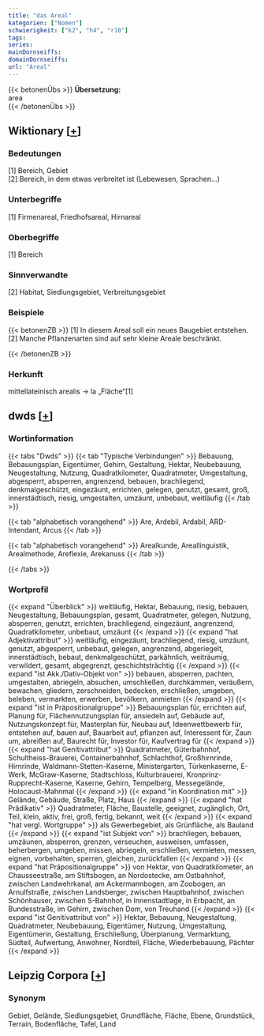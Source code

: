 ```yaml
---
title: "das Areal"
kategorien: ["Nomen"]
schwierigkeit: ["k2", "h4", "r10"]
tags:
series:
mainDornseiffs:
domainDornseiffs:
url: "Areal"
---
```


{{< betonenÜbs >}}
**Übersetzung:**  
area  
{{< /betonenÜbs >}}

## Wiktionary [[+](https://de.wiktionary.org/wiki/Areal)]

### Bedeutungen
[1] Bereich, Gebiet  
[2] Bereich, in dem etwas verbreitet ist (Lebewesen, Sprachen…)  

### Unterbegriffe
[1] Firmenareal, Friedhofsareal, Hirnareal  

### Oberbegriffe
[1] Bereich  

### Sinnverwandte
[2] Habitat, Siedlungsgebiet, Verbreitungsgebiet  

### Beispiele
{{< betonenZB >}}
[1] In diesem Areal soll ein neues Baugebiet entstehen.  
[2] Manche Pflanzenarten sind auf sehr kleine Areale beschränkt.  

{{< /betonenZB >}}
### Herkunft
mittellateinisch arealis → la „Fläche“[1]  



## dwds [[+](https://www.dwds.de/wb/Areal)]

### Wortinformation
{{< tabs "Dwds" >}}
{{< tab "Typische Verbindungen" >}}
Bebauung, Bebauungsplan, Eigentümer, Gehirn, Gestaltung, Hektar, Neubebauung, Neugestaltung, Nutzung, Quadratkilometer, Quadratmeter, Umgestaltung, abgesperrt, absperren, angrenzend, bebauen, brachliegend, denkmalgeschützt, eingezäunt, errichten, gelegen, genutzt, gesamt, groß, innerstädtisch, riesig, umgestalten, umzäunt, unbebaut, weitläufig
{{< /tab >}}

{{< tab "alphabetisch vorangehend" >}}
Are, Ardebil, Ardabil, ARD-Intendant, Arcus
{{< /tab >}}

{{< tab "alphabetisch vorangehend" >}}
Arealkunde, Areallinguistik, Arealmethode, Areflexie, Arekanuss
{{< /tab >}}

{{< /tabs >}}

### Wortprofil
{{< expand "Überblick" >}} weitläufig, Hektar, Bebauung, riesig, bebauen, Neugestaltung, Bebauungsplan, gesamt, Quadratmeter, gelegen, Nutzung, absperren, genutzt, errichten, brachliegend, eingezäunt, angrenzend, Quadratkilometer, unbebaut, umzäunt {{< /expand >}}
{{< expand "hat Adjektivattribut" >}} weitläufig, eingezäunt, brachliegend, riesig, umzäunt, genutzt, abgesperrt, unbebaut, gelegen, angrenzend, abgeriegelt, innerstädtisch, bebaut, denkmalgeschützt, parkähnlich, weiträumig, verwildert, gesamt, abgegrenzt, geschichtsträchtig {{< /expand >}}
{{< expand "ist Akk./Dativ-Objekt von" >}} bebauen, absperren, pachten, umgestalten, abriegeln, absuchen, umschließen, durchkämmen, veräußern, bewachen, gliedern, zerschneiden, bedecken, erschließen, umgeben, beleben, vermarkten, erwerben, bevölkern, anmieten {{< /expand >}}
{{< expand "ist in Präpositionalgruppe" >}} Bebauungsplan für, errichten auf, Planung für, Flächennutzungsplan für, ansiedeln auf, Gebäude auf, Nutzungskonzept für, Masterplan für, Neubau auf, Ideenwettbewerb für, entstehen auf, bauen auf, Bauarbeit auf, pflanzen auf, Interessent für, Zaun um, abreißen auf, Baurecht für, Investor für, Kaufvertrag für {{< /expand >}}
{{< expand "hat Genitivattribut" >}} Quadratmeter, Güterbahnhof, Schultheiss-Brauerei, Containerbahnhof, Schlachthof, Großhirnrinde, Hirnrinde, Waldmann-Stetten-Kaserne, Ministergarten, Türkenkaserne, E-Werk, McGraw-Kaserne, Stadtschloss, Kulturbrauerei, Kronprinz-Rupprecht-Kaserne, Kaserne, Gehirn, Tempelberg, Messegelände, Holocaust-Mahnmal {{< /expand >}}
{{< expand "in Koordination mit" >}} Gelände, Gebäude, Straße, Platz, Haus {{< /expand >}}
{{< expand "hat Prädikativ" >}} Quadratmeter, Fläche, Baustelle, geeignet, zugänglich, Ort, Teil, klein, aktiv, frei, groß, fertig, bekannt, weit {{< /expand >}}
{{< expand "hat vergl. Wortgruppe" >}} als Gewerbegebiet, als Grünfläche, als Bauland {{< /expand >}}
{{< expand "ist Subjekt von" >}} brachliegen, bebauen, umzäunen, absperren, grenzen, verseuchen, ausweisen, umfassen, beherbergen, umgeben, missen, abriegeln, erschließen, vermieten, messen, eignen, vorbehalten, sperren, gleichen, zurückfallen {{< /expand >}}
{{< expand "hat Präpositionalgruppe" >}} von Hektar, von Quadratkilometer, an Chausseestraße, am Stiftsbogen, an Nordostecke, am Ostbahnhof, zwischen Landwehrkanal, am Ackermannbogen, am Zoobogen, an Arnulfstraße, zwischen Landsberger, zwischen Hauptbahnhof, zwischen Schönhauser, zwischen S-Bahnhof, in Innenstadtlage, in Erbpacht, an Bundesstraße, im Gehirn, zwischen Dom, von Treuhand {{< /expand >}}
{{< expand "ist Genitivattribut von" >}} Hektar, Bebauung, Neugestaltung, Quadratmeter, Neubebauung, Eigentümer, Nutzung, Umgestaltung, Eigentümerin, Gestaltung, Erschließung, Überplanung, Vermarktung, Südteil, Aufwertung, Anwohner, Nordteil, Fläche, Wiederbebauung, Pächter {{< /expand >}}

## Leipzig Corpora [[+](https://corpora.uni-leipzig.de/en/res?word=Areal&corpusId=deu_newscrawl-public_2018)]


### Synonym
Gebiet, Gelände, Siedlungsgebiet, Grundfläche, Fläche, Ebene, Grundstück, Terrain, Bodenfläche, Tafel, Land

